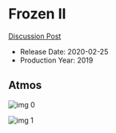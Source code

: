 # Frozen II

[Discussion Post](https://www.avsforum.com/threads/bass-eq-for-filtered-movies.2995212/post-59240060)

* Release Date: 2020-02-25
* Production Year: 2019

## Atmos

![img 0](https://i.imgur.com/vygs4UF.jpg)

![img 1](https://i.imgur.com/qjJMSYa.jpg)

